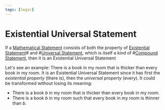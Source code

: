 ```yaml
---
tags: [logic]
---
```


# Existential Universal Statement

If a [Mathematical Statement](202204281244.md) consists of both the property of
[Existential Statement](202204281254.md)# and #[Universal Statement](202204281245.md),
which is itself a kind of #[Compound Statement](202205061208.md), then it is an
Existential Universal Statement

Let's see an example: There is a book in my room that is thicker than every book
in my room. It is an Existential Universal Statement since it has first the
*existential property* (there is), then the *universal property* (every). It
could be transformed without losing its meaning:
- There is a book $b$ in my room that is thicker than every book in my room.
- There is a book $b$ in my room such that every book in my room is thinner than
  $b$.
